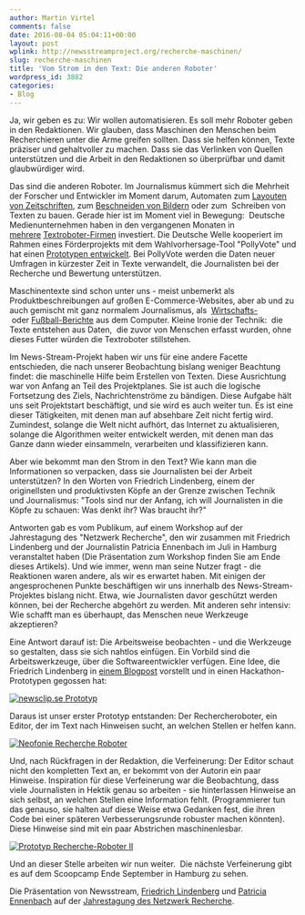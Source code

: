 ```yaml
---
author: Martin Virtel
comments: false
date: 2016-08-04 05:04:11+00:00
layout: post
wplink: http://newsstreamproject.org/recherche-maschinen/
slug: recherche-maschinen
title: 'Vom Strom in den Text: Die anderen Roboter'
wordpress_id: 3882
categories:
- Blog
---
```


Ja, wir geben es zu: Wir wollen automatisieren. Es soll mehr Roboter geben in den Redaktionen. Wir glauben, dass Maschinen den Menschen beim Recherchieren unter die Arme greifen sollten. Dass sie helfen können, Texte präziser und gehaltvoller zu machen. Dass sie das Verlinken von Quellen unterstützen und die Arbeit in den Redaktionen so überprüfbar und damit glaubwürdiger wird.

Das sind die anderen Roboter. Im Journalismus kümmert sich die Mehrheit der Forscher und Entwickler im Moment darum, Automaten zum [Layouten von Zeitschriften](http://www.thedrum.com/news/2016/06/15/ibm-watson-drum-team-first-magazine-edited-ai), zum [Beschneiden von Bildern](https://github.com/jwagner/smartcrop.js/) oder zum  Schreiben von Texten zu bauen. Gerade hier ist im Moment viel in Bewegung:  Deutsche Medienunternehmen haben in den vergangenen Monaten in [mehrere](https://kress.de/news/detail/beitrag/135109-drei-neue-investoren-bei-ax-semantics-traditionshaeuser-investieren-in-roboterjournalismus.html) [Textroboter-Firmen](http://www.nma.vc/2016/03/welcome-batch-2-narrativa-bagmovies-yatrusanalytics/) investiert. Die Deutsche Welle kooperiert im Rahmen eines Förderprojekts mit dem Wahlvorhersage-Tool "PollyVote" und hat einen [Prototypen entwickelt](http://blogs.dw.com/innovation/tag/pollyvote/). Bei PollyVote werden die Daten neuer Umfragen in kürzester Zeit in Texte verwandelt, die Journalisten bei der Recherche und Bewertung unterstützen.

Maschinentexte sind schon unter uns - meist unbemerkt als Produktbeschreibungen auf großen E-Commerce-Websites, aber ab und zu auch gemischt mit ganz normalem Journalismus, als  [Wirtschafts-](http://www.wired.com/2015/10/this-news-writing-bot-is-now-free-for-everyone/) oder [Fußball-Berichte](http://www.retresco.de/Roboter-Journalismus_rtr_textengine_Weser-Kurier) aus dem Computer. Kleine Ironie der Technik:  die Texte entstehen aus Daten,  die zuvor von Menschen erfasst wurden, ohne dieses Futter würden die Textroboter stillstehen.

Im News-Stream-Projekt haben wir uns für eine andere Facette entschieden, die nach unserer Beobachtung bislang weniger Beachtung findet: die maschinelle Hilfe beim Erstellen von Texten. Diese Ausrichtung war von Anfang an Teil des Projektplanes. Sie ist auch die logische Fortsetzung des Ziels, Nachrichtenströme zu bändigen. Diese Aufgabe hält uns seit Projektstart beschäftigt, und sie wird es auch weiter tun. Es ist eine dieser Tätigkeiten, mit denen man auf absehbare Zeit nicht fertig wird. Zumindest, solange die Welt nicht aufhört, das Internet zu aktualisieren, solange die Algorithmen weiter entwickelt werden, mit denen man das Ganze dann wieder einsammeln, verarbeiten und klassifizieren kann.

Aber wie bekommt man den Strom in den Text? Wie kann man die Informationen so verpacken, dass sie Journalisten bei der Arbeit unterstützen? In den Worten von Friedrich Lindenberg, einem der originellsten und produktivsten Köpfe an der Grenze zwischen Technik und Journalismus: "Tools sind nur der Anfang, ich will Journalisten in die Köpfe zu schauen: Was denkt ihr? Was braucht ihr?"

Antworten gab es vom Publikum, auf einem Workshop auf der Jahrestagung des "Netzwerk Recherche", den wir zusammen mit Friedrich Lindenberg und der Journalistin Patricia Ennenbach im Juli in Hamburg veranstaltet haben (Die Präsentation zum Workshop finden Sie am Ende dieses Artikels). Und wie immer, wenn man seine Nutzer fragt - die Reaktionen waren andere, als wir es erwartet haben. Mit einigen der angesprochenen Punkte beschäftigen wir uns innerhalb des News-Stream-Projektes bislang nicht. Etwa, wie Journalisten davor geschützt werden können, bei der Recherche abgehört zu werden. Mit anderen sehr intensiv: Wie schafft man es überhaupt, das Menschen neue Werkzeuge akzeptieren?

Eine Antwort darauf ist: Die Arbeitsweise beobachten - und die Werkzeuge so gestalten, dass sie sich nahtlos einfügen. Ein Vorbild sind die Arbeitswerkzeuge, über die Softwareentwickler verfügen. Eine Idee, die Friedrich Lindenberg in [einem Blogpost](http://pudo.org/blog/2014/12/03/newsclipse.html) vorstellt und in einen Hackathon-Prototypen gegossen hat:

[![newsclip.se Prototyp](http://newsstreamproject.org/wp-content/uploads/2016/07/Screenshot-from-2016-07-27-080601-300x232.png)](https://newsstreamproject.org/wp-content/uploads/2016/07/Screenshot-from-2016-07-27-080601.png)

Daraus ist unser erster Prototyp entstanden: Der Rechercheroboter, ein Editor, der im Text nach Hinweisen sucht, an welchen Stellen er helfen kann.

[![Neofonie Recherche Roboter](http://newsstreamproject.org/wp-content/uploads/2016/07/Screenshot-from-2016-07-27-080738-300x244.png)](https://newsstreamproject.org/wp-content/uploads/2016/07/Screenshot-from-2016-07-27-080738.png)



Und, nach Rückfragen in der Redaktion, die Verfeinerung: Der Editor schaut nicht den kompletten Text an, er bekommt von der Autorin ein paar Hinweise. Inspiration für diese Verfeinerung war die Beobachtung, dass viele Journalisten in Hektik genau so arbeiten - sie hinterlassen Hinweise an sich selbst, an welchen Stellen eine Information fehlt. (Programmierer tun das genauso, sie halten auf diese Weise etwa Gedanken fest, die ihren Code bei einer späteren Verbesserungsrunde robuster machen könnten). Diese Hinweise sind mit ein paar Abstrichen maschinenlesbar.

[![Prototyp Recherche-Roboter II](http://newsstreamproject.org/wp-content/uploads/2016/07/Screenshot-from-2016-07-27-081234-300x190.png)](https://newsstreamproject.org/wp-content/uploads/2016/07/Screenshot-from-2016-07-27-081234.png)



Und an dieser Stelle arbeiten wir nun weiter.  Die nächste Verfeinerung gibt es auf dem Scoopcamp Ende September in Hamburg zu sehen.



Die Präsentation von Newsstream, [Friedrich Lindenberg](https://twitter.com/pudo) und [Patricia Ennenbach](https://twitter.com/pen1710) auf der [Jahrestagung des Netzwerk Recherche](https://nr16.sched.org/event/6vUA/wissen-vernetzen-wie-algorithmen-die-recherche-unterstutzen).

